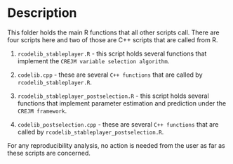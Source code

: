 
# Description

This folder holds the main R functions that all other scripts call. There are four scripts here and two of those are C++ scripts that are called from R.

1. `rcodelib_stableplayer.R` - this script holds several functions that implement the `CREJM variable selection algorithm`.

2. `codelib.cpp` - these are several `C++ functions` that are called by `rcodelib_stableplayer.R`.

3. `rcodelib_stableplayer_postselection.R` - this script holds several functions that implement parameter estimation and prediction under the `CREJM framework`.

4. `codelib_postselection.cpp` - these are several `C++ functions` that are called by `rcodelib_stableplayer_postselection.R`.

For any reproducibility analysis, no action is needed from the user as far as these scripts are concerned.
